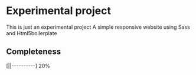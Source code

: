 # Experimental project
This is just an experimental project
A simple responsive website using Sass and Html5boilerplate 
## Completeness
[||----------] 20%
